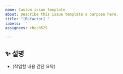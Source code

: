 ```yaml
---
name: Custom issue template
about: Describe this issue template's purpose here.
title: "[Refactor] "
labels: ''
assignees: chcch529

---
```


## ✨ 설명

<!-- 
어떤 기능을 구현하려는지 명확하고 간결하게 설명해주세요.
-->

- (작업할 내용 간단 요약)
